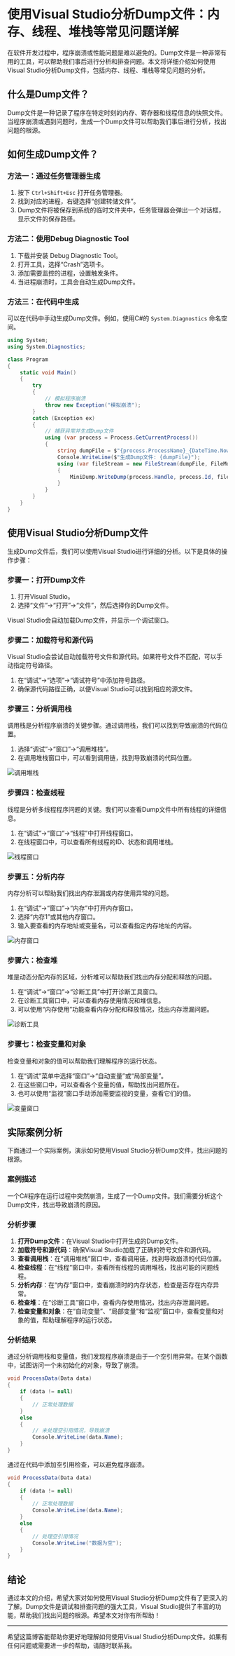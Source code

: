 # 使用Visual Studio分析Dump文件：内存、线程、堆栈等常见问题详解

在软件开发过程中，程序崩溃或性能问题是难以避免的。Dump文件是一种非常有用的工具，可以帮助我们事后进行分析和排查问题。本文将详细介绍如何使用Visual Studio分析Dump文件，包括内存、线程、堆栈等常见问题的分析。

## 什么是Dump文件？

Dump文件是一种记录了程序在特定时刻的内存、寄存器和线程信息的快照文件。当程序崩溃或遇到问题时，生成一个Dump文件可以帮助我们事后进行分析，找出问题的根源。

## 如何生成Dump文件？

### 方法一：通过任务管理器生成

1. 按下 `Ctrl+Shift+Esc` 打开任务管理器。
2. 找到对应的进程，右键选择“创建转储文件”。
3. Dump文件将被保存到系统的临时文件夹中，任务管理器会弹出一个对话框，显示文件的保存路径。

### 方法二：使用Debug Diagnostic Tool

1. 下载并安装 Debug Diagnostic Tool。
2. 打开工具，选择“Crash”选项卡。
3. 添加需要监控的进程，设置触发条件。
4. 当进程崩溃时，工具会自动生成Dump文件。

### 方法三：在代码中生成

可以在代码中手动生成Dump文件。例如，使用C#的 `System.Diagnostics` 命名空间。

```csharp
using System;
using System.Diagnostics;

class Program
{
    static void Main()
    {
        try
        {
            // 模拟程序崩溃
            throw new Exception("模拟崩溃");
        }
        catch (Exception ex)
        {
            // 捕获异常并生成Dump文件
            using (var process = Process.GetCurrentProcess())
            {
                string dumpFile = $"{process.ProcessName}_{DateTime.Now:yyyyMMdd_HHmmss}.dmp";
                Console.WriteLine($"生成Dump文件: {dumpFile}");
                using (var fileStream = new FileStream(dumpFile, FileMode.Create))
                {
                    MiniDump.WriteDump(process.Handle, process.Id, fileStream.SafeFileHandle.DangerousGetHandle(), MiniDump.MiniDumpType.MiniDumpWithFullMemory, IntPtr.Zero, IntPtr.Zero, IntPtr.Zero);
                }
            }
        }
    }
}
```

## 使用Visual Studio分析Dump文件

生成Dump文件后，我们可以使用Visual Studio进行详细的分析。以下是具体的操作步骤：

### 步骤一：打开Dump文件

1. 打开Visual Studio。
2. 选择“文件”->“打开”->“文件”，然后选择你的Dump文件。

Visual Studio会自动加载Dump文件，并显示一个调试窗口。

### 步骤二：加载符号和源代码

Visual Studio会尝试自动加载符号文件和源代码。如果符号文件不匹配，可以手动指定符号路径。

1. 在“调试”->“选项”->“调试符号”中添加符号路径。
2. 确保源代码路径正确，以便Visual Studio可以找到相应的源文件。

### 步骤三：分析调用栈

调用栈是分析程序崩溃的关键步骤。通过调用栈，我们可以找到导致崩溃的代码位置。

1. 选择“调试”->“窗口”->“调用堆栈”。
2. 在调用堆栈窗口中，可以看到调用链，找到导致崩溃的代码位置。

![调用堆栈](https://jarvis.didaadmin.com/images/call_stack.png)

### 步骤四：检查线程

线程是分析多线程程序问题的关键。我们可以查看Dump文件中所有线程的详细信息。

1. 在“调试”->“窗口”->“线程”中打开线程窗口。
2. 在线程窗口中，可以查看所有线程的ID、状态和调用堆栈。

![线程窗口](https://jarvis.didaadmin.com/images/threads.png)

### 步骤五：分析内存

内存分析可以帮助我们找出内存泄漏或内存使用异常的问题。

1. 在“调试”->“窗口”->“内存”中打开内存窗口。
2. 选择“内存1”或其他内存窗口。
3. 输入要查看的内存地址或变量名，可以查看指定内存地址的内容。

![内存窗口](https://jarvis.didaadmin.com/images/memory.png)

### 步骤六：检查堆

堆是动态分配内存的区域，分析堆可以帮助我们找出内存分配和释放的问题。

1. 在“调试”->“窗口”->“诊断工具”中打开诊断工具窗口。
2. 在诊断工具窗口中，可以查看内存使用情况和堆信息。
3. 可以使用“内存使用”功能查看内存分配和释放情况，找出内存泄漏问题。

![诊断工具](https://jarvis.didaadmin.com/images/diagnostic_tools.png)

### 步骤七：检查变量和对象

检查变量和对象的值可以帮助我们理解程序的运行状态。

1. 在“调试”菜单中选择“窗口”->“自动变量”或“局部变量”。
2. 在这些窗口中，可以查看各个变量的值，帮助找出问题所在。
3. 也可以使用“监视”窗口手动添加需要监视的变量，查看它们的值。

![变量窗口](https://jarvis.didaadmin.com/images/variables.png)

## 实际案例分析

下面通过一个实际案例，演示如何使用Visual Studio分析Dump文件，找出问题的根源。

### 案例描述

一个C#程序在运行过程中突然崩溃，生成了一个Dump文件。我们需要分析这个Dump文件，找出导致崩溃的原因。

### 分析步骤

1. **打开Dump文件**：在Visual Studio中打开生成的Dump文件。
2. **加载符号和源代码**：确保Visual Studio加载了正确的符号文件和源代码。
3. **查看调用栈**：在“调用堆栈”窗口中，查看调用链，找到导致崩溃的代码位置。
4. **检查线程**：在“线程”窗口中，查看所有线程的调用堆栈，找出可能的问题线程。
5. **分析内存**：在“内存”窗口中，查看崩溃时的内存状态，检查是否存在内存异常。
6. **检查堆**：在“诊断工具”窗口中，查看内存使用情况，找出内存泄漏问题。
7. **检查变量和对象**：在“自动变量”、“局部变量”和“监视”窗口中，查看变量和对象的值，帮助理解程序的运行状态。

### 分析结果

通过分析调用栈和变量值，我们发现程序崩溃是由于一个空引用异常。在某个函数中，试图访问一个未初始化的对象，导致了崩溃。

```csharp
void ProcessData(Data data)
{
    if (data != null)
    {
        // 正常处理数据
    }
    else
    {
        // 未处理空引用情况，导致崩溃
        Console.WriteLine(data.Name);
    }
}
```

通过在代码中添加空引用检查，可以避免程序崩溃。

```csharp
void ProcessData(Data data)
{
    if (data != null)
    {
        // 正常处理数据
        Console.WriteLine(data.Name);
    }
    else
    {
        // 处理空引用情况
        Console.WriteLine("数据为空");
    }
}
```

## 结论

通过本文的介绍，希望大家对如何使用Visual Studio分析Dump文件有了更深入的了解。Dump文件是调试和排查问题的强大工具，Visual Studio提供了丰富的功能，帮助我们找出问题的根源。希望本文对你有所帮助！

------

希望这篇博客能帮助你更好地理解如何使用Visual Studio分析Dump文件。如果有任何问题或需要进一步的帮助，请随时联系我。